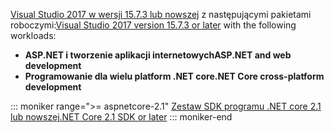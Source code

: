 <span data-ttu-id="90514-101">[Visual Studio 2017 w wersji 15.7.3 lub nowszej](https://www.microsoft.com/net/download/windows) z następującymi pakietami roboczymi:</span><span class="sxs-lookup"><span data-stu-id="90514-101">[Visual Studio 2017 version 15.7.3 or later](https://www.microsoft.com/net/download/windows) with the following workloads:</span></span>

* <span data-ttu-id="90514-102">**ASP.NET i tworzenie aplikacji internetowych**</span><span class="sxs-lookup"><span data-stu-id="90514-102">**ASP.NET and web development**</span></span>
* <span data-ttu-id="90514-103">**Programowanie dla wielu platform .NET core**</span><span class="sxs-lookup"><span data-stu-id="90514-103">**.NET Core cross-platform development**</span></span>

::: moniker range=">= aspnetcore-2.1"
[<span data-ttu-id="90514-104">Zestaw SDK programu .NET core 2.1 lub nowszej</span><span class="sxs-lookup"><span data-stu-id="90514-104">.NET Core 2.1 SDK or later</span></span>](https://www.microsoft.com/net/download/windows)
::: moniker-end
